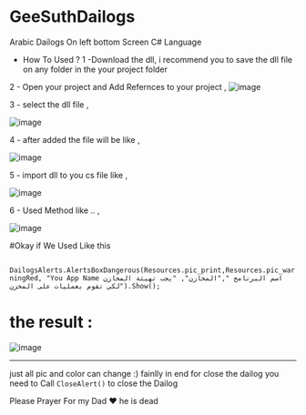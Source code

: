 # GeeSuthDailogs
Arabic Dailogs On left bottom Screen C# Language 

 * How To Used ? 
  1 -Download the dll, 
      i recommend you to save the dll file on any folder in the your project folder 
  
  
  2 - Open your project and Add Refernces to your project , 
  ![image](https://i.imgur.com/5LBgOWK.jpg)





3 - select the dll file  , 


  ![image](https://i.imgur.com/UOu4eJG.jpg)
  
  
  
4 - after added the file will be like   , 


  ![image](https://i.imgur.com/hE86M4J.jpg)
  
  
  
  
  
  
  
  
  
  
5 - import dll to you cs file like    , 


![image](https://i.imgur.com/lnDSWfI.jpg)





6 - Used Method like ..    , 



![image](https://i.imgur.com/TMlJzGx.jpg)




#Okay if We Used Like this 

` DailogsAlerts.AlertsBoxDangerous(Resources.pic_print,Resources.pic_warningRed, "You App Name اسم البرنامج ","المخازن", "يجب تهيئة المخازن لكي تقوم بعمليات على المخزن").Show();`










# the result : 
![image](https://i.imgur.com/C2RtQpc.jpg)


--------------------------------------------------------

just all pic and color can change :)
fainlly in end for close the dailog you need to Call `CloseAlert()` to close the Dailog

Please Prayer For my Dad ♥ he is dead  

